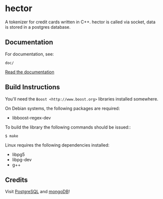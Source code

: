hector
======

A tokenizer for credit cards written in C++.
hector is called via socket, data is stored in a postgres database.

Documentation
-------------

For documentation, see:

    doc/

[Read the documentation](https://github.com/mkaerger/hector/blob/master/doc/README.md)


Build Instructions
------------------

You'll need the `Boost <http://www.boost.org>` libraries installed somewhere.

On Debian systems, the following packages are required:

- libboost-regex-dev

To build the library the following commands should be issued::

    $ make

Linux requires the following dependencies installed:
- libpg5
- libpg-dev
- g++


Credits
-------

Visit [PostgreSQL](http://www.postgresql.org/) and [mongoDB](http://docs.mongodb.org/ecosystem/drivers/cpp/)!
